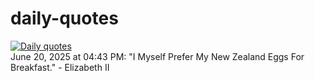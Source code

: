 # daily-quotes
[![Daily quotes](https://github.com/ceepu8/daily-quotes/actions/workflows/daily-quote.yml/badge.svg)](https://github.com/ceepu8/daily-quotes/actions/workflows/daily-quote.yml)<br/>
June 20, 2025 at 04:43 PM: "I Myself Prefer My New Zealand Eggs For Breakfast." - Elizabeth II
